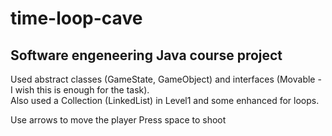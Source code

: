 # time-loop-cave
## Software engeneering Java course project
Used abstract classes (GameState, GameObject) and interfaces (Movable - I wish this is enough for the task).  
Also used a Collection (LinkedList) in Level1 and some enhanced for loops. 

Use arrows to move the player
Press space to shoot
